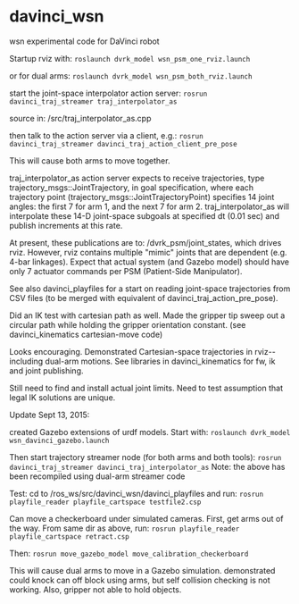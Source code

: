 # davinci_wsn
wsn experimental code for DaVinci robot

Startup rviz with: 
`roslaunch dvrk_model wsn_psm_one_rviz.launch`

or for dual arms:
`roslaunch dvrk_model wsn_psm_both_rviz.launch`

start the joint-space interpolator action server:
`rosrun davinci_traj_streamer traj_interpolator_as`

source in: /src/traj_interpolator_as.cpp

then talk to the action server via a client, e.g.:
`rosrun davinci_traj_streamer davinci_traj_action_client_pre_pose` 

This will cause both arms to move together.

traj_interpolator_as action server expects to receive trajectories, type trajectory_msgs::JointTrajectory, in goal specification,
where each trajectory point (trajectory_msgs::JointTrajectoryPoint) specifies 14 joint angles: the first 7 for arm 1, and the next
7 for arm 2.  traj_interpolator_as will interpolate these 14-D joint-space subgoals at specified dt (0.01 sec) and publish increments
at this rate.

At present, these publications are to: /dvrk_psm/joint_states, which drives rviz.  However, rviz contains multiple "mimic" joints
that are dependent (e.g. 4-bar linkages).  Expect that actual system (and Gazebo model) should have only 7 actuator commands per PSM
(Patient-Side Manipulator).

See also davinci_playfiles for a start on reading joint-space trajectories from CSV files (to be merged with equivalent of
davinci_traj_action_pre_pose).  

Did an IK test with cartesian path as well.
Made the gripper tip sweep out a circular path while holding the gripper orientation constant. (see davinci_kinematics cartesian-move code)

Looks encouraging.  Demonstrated Cartesian-space trajectories in rviz--including dual-arm motions.
See libraries in davinci_kinematics for fw, ik and joint publishing.

Still need to find and install actual joint limits.
Need to test assumption that legal IK solutions are unique.

Update Sept 13, 2015:

created Gazebo extensions of urdf models.  Start with:
`roslaunch dvrk_model wsn_davinci_gazebo.launch`

Then start trajectory streamer node (for both arms and both tools):
`rosrun davinci_traj_streamer davinci_traj_interpolator_as`
Note: the above has been recompiled using dual-arm streamer code

Test: cd to /ros_ws/src/davinci_wsn/davinci_playfiles  and run:
`rosrun playfile_reader playfile_cartspace testfile2.csp`

Can move a checkerboard under simulated cameras.  First, get arms out of the way.  From same dir as above, run: 
`rosrun playfile_reader playfile_cartspace retract.csp`

Then:
`rosrun move_gazebo_model move_calibration_checkerboard`

This will cause dual arms to move in a Gazebo simulation.
demonstrated could knock can off block using arms, but self collision checking is not working.
Also, gripper not able to hold objects.





